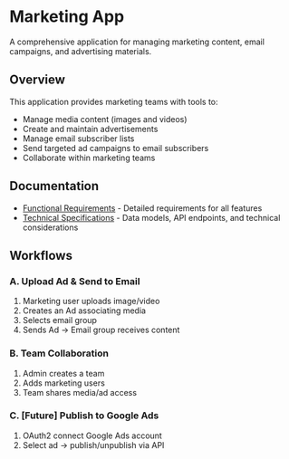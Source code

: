 ﻿# Marketing App

A comprehensive application for managing marketing content, email campaigns, and advertising materials.

## Overview

This application provides marketing teams with tools to:

- Manage media content (images and videos)
- Create and maintain advertisements
- Manage email subscriber lists
- Send targeted ad campaigns to email subscribers
- Collaborate within marketing teams

## Documentation

- [Functional Requirements](docs/FUNCTIONAL_REQUIREMENTS.md) - Detailed requirements for all features
- [Technical Specifications](docs/TECHNICAL_SPECS.md) - Data models, API endpoints, and technical considerations

## Workflows

### A. Upload Ad & Send to Email

1. Marketing user uploads image/video
2. Creates an Ad associating media
3. Selects email group
4. Sends Ad → Email group receives content

### B. Team Collaboration

1. Admin creates a team
2. Adds marketing users
3. Team shares media/ad access

### C. [Future] Publish to Google Ads

1. OAuth2 connect Google Ads account
2. Select ad → publish/unpublish via API
